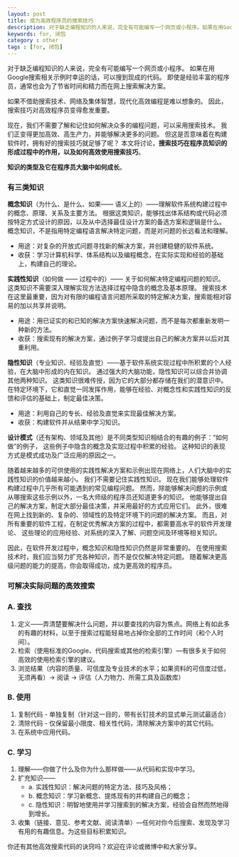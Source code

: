 ```yaml
---
layout: post
title: 成为高效程序员的搜索技巧
description: 对于缺乏编程知识的人来说，完全有可能编写一个网页或小程序。如果在用Google搜索相关示例时幸运的话，可以搜到现成的代码。即使是经验丰富的程序员，通常也会为了节省时间和精力而在网上搜索解决方案。
keywords: for, 闭包
category : other
tags : [for, 闭包]
---
```


对于缺乏编程知识的人来说，完全有可能编写一个网页或小程序。
如果在用Google搜索相关示例时幸运的话，可以搜到现成的代码。
即使是经验丰富的程序员，通常也会为了节省时间和精力而在网上搜索解决方案。

如果不借助搜索技术、网络及集体智慧，现代化高效编程是难以想象的。
因此，搜索技巧对高效程序员变得愈发重要。

现在，我们不需要了解和记住如何解决众多的编程问题，可以采用搜索技术。
我们正变得更加高效、高生产力，并能够解决更多的问题。
但这是否意味着在构建软件时，拥有好的搜索技巧就足够了呢？
本文将讨论，**搜索技巧在程序员知识的形成过程中的作用，以及如何高效使用搜索技巧**。

**知识的类型及它在程序员大脑中如何成长**。

### 有三类知识

**概念知识**（为什么、是什么、如果—— 语义上的）——理解软件系统构建过程中的概念、原理、关系及主要方法。
根据这类知识，能够找出体系结构或代码必须按特定方式设计的原因，以及从中选择最佳设计方案的备选方案和逻辑是什么。
概念知识，不是指用特定编程语言解决特定问题，而是对问题的长远看法和理解。

<ul>
<li>用途：对复杂的开放式问题寻找新的解决方案，并创建稳健的软件系统。</li>
<li>收获：学习计算机科学、体系结构以及编程概念，在实际实现和经验的基础上，构建自己的理论。</li>
</ul>

**实践性知识**（如何做 —— 过程中的）—— 关于如何解决特定编程问题的知识。
这类知识不需要深入理解实现方法选择过程中隐含的概念及基本原理。
搜索技术在这里最重要，因为对有限的编程语言问题所采取的特定解决方案，搜索能相对容易的加以共享并说明。

<ul>
<li>用途：用已证实的和已知的解决方案快速解决问题，而不是每次都重新发明一种新的方法。</li>
<li>收获：搜索现有的解决方案，通过例子学习或提出自己的解决方案并以后对其重利用。</li>
</ul>

**隐性知识**（专业知识、经验及直觉）——基于软件系统实现过程中所积累的个人经验，在大脑中形成的内在知识。
通过强大的大脑功能，隐性知识可以综合并协调其他两种知识。
这类知识很难传授，因为它的大部分都存储在我们的潜意识中。
在特定环境下，它和直觉一同发挥作用，能够在经验、对概念性和实践性知识的反馈和评估的基础上，制定最佳决策。

<ul>
<li>用途：利用自己的专长、经验及直觉来实现最佳解决方案。</li>
<li>收获：构建软件并从结果中学习知识。</li>
</ul>

**设计模式**（还有架构、领域及其他）是不同类型知识相结合的有趣的例子：“如何做”的例子，
这些例子中隐含的概念及实现过程中积累的经验。
这种知识的表现方式是模式成功及广泛应用的原因之一。

随着越来越多的可供使用的实践性解决方案和示例出现在网络上，人们大脑中的实践性知识的价值越来越小。
我们不需要记住实践性知识。
现在我们能够处理软件构建过程中几乎所有可能遇到的常见编程问题。
然而，除能够解决问题的示例或从哪搜索这些示例以外，一名大师级的程序员还知道更多的知识。
他能够提出自己的解决方案，制定大部分最佳决策，并采用最好的方式应用它们。
此外，很难在网上找到新的、复杂的、领域性的及特定环境下的问题的解决方案。
而且，对所有重要的软件工程，在制定优秀解决方案的过程中，都需要高水平的软件开发理论、
这些理论的应用经验、对系统的深入了解、问题空间及环境等相关知识。

因此，在软件开发过程中，概念知识和隐性知识仍然是非常重要的。
在使用搜索技术时，我们应当努力扩充各种知识，而不是仅仅解决特定问题。
随着解决更高级问题的能力的提高，你会取得成功，成为更高效的程序员。

### 可解决实际问题的高效搜索

### A. 查找

<ol>
<li>定义——弄清楚要解决什么问题，并以要查找的内容为焦点。网络上有如此多的有趣的材料，以至于搜索过程能轻易地占掉你全部的工作时间（和个人时间）。</li>
<li>检索（使用标准的Google、代码搜索或其他的检索引擎）—有很多关于如何高效的使用检索引擎的建议。</li>
<li>浏览结果（内容的质量、可信度及专业技术的水平；如果资料的可信度过低，无须再看）-> 阅读 -> 评估（人力物力、所需工具及函数库）</li>
</ol>

### B. 使用

<ol>
<li>复制代码 - 单独复制（针对这一目的，带有长钉技术的显式单元测试最适合）</li>
<li>清除代码 - 仅保留最小限度、相关性代码，清除解决方案中的其它代码。</li>
<li>在系统中应用代码。</li>
</ol>

### C. 学习

<ol>
<li>理解——你做了什么及你为什么那样做——从代码和实现中学习。</li>


<li>扩充知识——
<ul>
<li>a. 实践性知识：解决问题的特定方法、技巧及风格；</li>
<li>b. 概念知识：学习新概念、提炼现有的并构建自己的概念；</li>
<li>c. 隐性知识：明智地使用并学习搜索到的解决方案，经验会自然而然地得到增长。</li>
</ul></li>
<li>收集（链接、意见、参考文献、阅读清单）—任何对你今后搜索、发现及学习有用的有趣信息。为这些目标积累知识。</li>
</ol>

你还有其他高效搜索代码的诀窍吗？欢迎在评论或微博中和大家分享。
